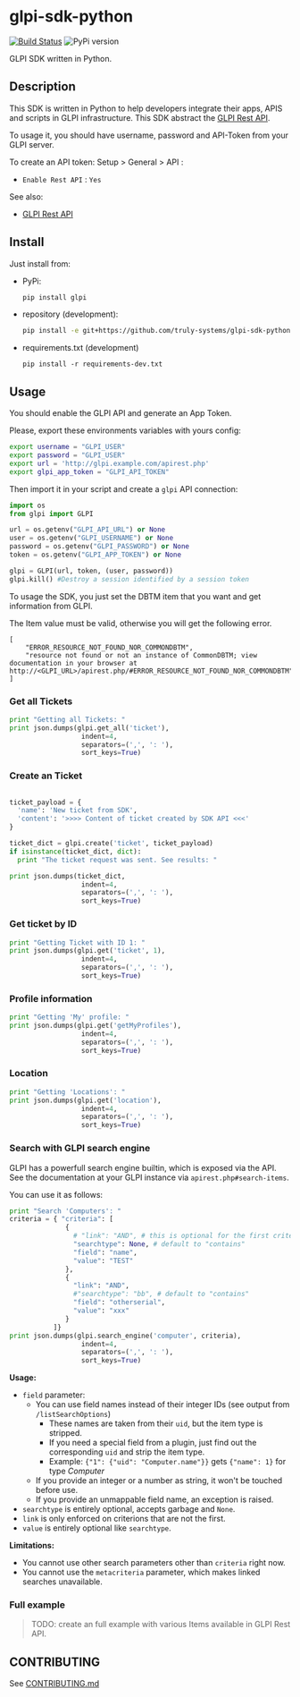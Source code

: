 # glpi-sdk-python

[![Build Status](https://travis-ci.org/truly-systems/glpi-sdk-python.svg?branch=master)](https://travis-ci.org/truly-systems/glpi-sdk-python)
![PyPi version](https://img.shields.io/pypi/v/glpi.svg)


GLPI SDK written in Python.

## Description

This SDK is written in Python to help developers integrate their apps, APIS and scripts in GLPI infrastructure. This SDK abstract
the [GLPI Rest API](https://github.com/glpi-project/glpi/blob/9.1/bugfixes/apirest.md).

To usage it, you should have username, password and API-Token from your GLPI server.

To create an API token: Setup > General > API :
* `Enable Rest API` : `Yes`

See also:
* [GLPI Rest API](https://github.com/glpi-project/glpi/blob/9.1/bugfixes/apirest.md#glpi-rest-api--documentation)


## Install

Just install from:

* PyPi:

  ```bash
  pip install glpi
  ```

* repository (development):

  ```bash
  pip install -e git+https://github.com/truly-systems/glpi-sdk-python.git@master#egg=glpi
  ```

* requirements.txt (development)

    ```shell
    pip install -r requirements-dev.txt
    ```

## Usage

You should enable the GLPI API and generate an App Token.

Please, export these environments variables with yours config:

  ```bash
  export username = "GLPI_USER"
  export password = "GLPI_USER"
  export url = 'http://glpi.example.com/apirest.php'
  export glpi_app_token = "GLPI_API_TOKEN"
  ```

Then import it in your script and create a `glpi` API connection:

  ```python
  import os
  from glpi import GLPI

  url = os.getenv("GLPI_API_URL") or None
  user = os.getenv("GLPI_USERNAME") or None
  password = os.getenv("GLPI_PASSWORD") or None
  token = os.getenv("GLPI_APP_TOKEN") or None

  glpi = GLPI(url, token, (user, password))
  glpi.kill() #Destroy a session identified by a session token
  ```

To usage the SDK, you just set the DBTM item that you want and get information from GLPI.

The Item value must be valid, otherwise you will get the following error.

```shell
[
    "ERROR_RESOURCE_NOT_FOUND_NOR_COMMONDBTM",
    "resource not found or not an instance of CommonDBTM; view documentation in your browser at http://<GLPI_URL>/apirest.php/#ERROR_RESOURCE_NOT_FOUND_NOR_COMMONDBTM"
]
```

### Get all Tickets

  ```python
  print "Getting all Tickets: "
  print json.dumps(glpi.get_all('ticket'),
                    indent=4,
                    separators=(',', ': '),
                    sort_keys=True)
  ```

### Create an Ticket

  ```python

  ticket_payload = {
    'name': 'New ticket from SDK',
    'content': '>>>> Content of ticket created by SDK API <<<'
  }

  ticket_dict = glpi.create('ticket', ticket_payload)
  if isinstance(ticket_dict, dict):
    print "The ticket request was sent. See results: "

  print json.dumps(ticket_dict,
                    indent=4,
                    separators=(',', ': '),
                    sort_keys=True)
  ```

### Get ticket by ID

  ```python
  print "Getting Ticket with ID 1: "
  print json.dumps(glpi.get('ticket', 1),
                    indent=4,
                    separators=(',', ': '),
                    sort_keys=True)
  ```

### Profile information

  ```python
  print "Getting 'My' profile: "
  print json.dumps(glpi.get('getMyProfiles'),
                    indent=4,
                    separators=(',', ': '),
                    sort_keys=True)
  ```

### Location

  ```python
  print "Getting 'Locations': "
  print json.dumps(glpi.get('location'),
                    indent=4,
                    separators=(',', ': '),
                    sort_keys=True)
  ```

### Search with GLPI search engine

GLPI has a powerfull search engine builtin, which is exposed via the API.
See the documentation at your GLPI instance via `apirest.php#search-items`.

You can use it as follows:
  ```python
  print "Search 'Computers': "
  criteria = { "criteria": [
                {
                  # "link": "AND", # this is optional for the first criterion
                  "searchtype": None, # default to "contains"
                  "field": "name",
                  "value": "TEST"
                },
                {
                  "link": "AND",
                  #"searchtype": "bb", # default to "contains"
                  "field": "otherserial",
                  "value": "xxx"
                }
             ]}
  print json.dumps(glpi.search_engine('computer', criteria),
                    indent=4,
                    separators=(',', ': '),
                    sort_keys=True)
  ```

**Usage:**
* `field` parameter:
  * You can use field names instead of their integer IDs (see output from
    `/listSearchOptions`)
    * These names are taken from their `uid`, but the item type is stripped.
    * If you need a special field from a plugin, just find out the corresponding
      `uid` and strip the item type.
    * Example: `{"1": {"uid": "Computer.name"}}` gets `{"name": 1}` for type
      *Computer*
  * If you provide an integer or a number as string, it won't be touched
    before use.
  * If you provide an unmappable field name, an exception is raised.
* `searchtype` is entirely optional, accepts garbage and `None`.
* `link` is only enforced on criterions that are not the first.
* `value` is entirely optional like `searchtype`.

**Limitations:**
* You cannot use other search parameters other than `criteria` right now.
* You cannot use the `metacriteria` parameter, which makes linked searches
  unavailable.

### Full example

> TODO: create an full example with various Items available in GLPI Rest API.


## CONTRIBUTING

See [CONTRIBUTING.md](CONTRIBUTING.md)
